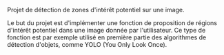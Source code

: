 Projet de détection de zones d'intérêt potentiel sur une image.

Le but du projet est d'implémenter une fonction de proposition de régions d'intérêt potentiel
dans une image donnée par l'utilisateur. Ce type de fonction est par exemple utilisé en première
partie des algorithmes de détection d'objets, comme YOLO (You Only Look Once).